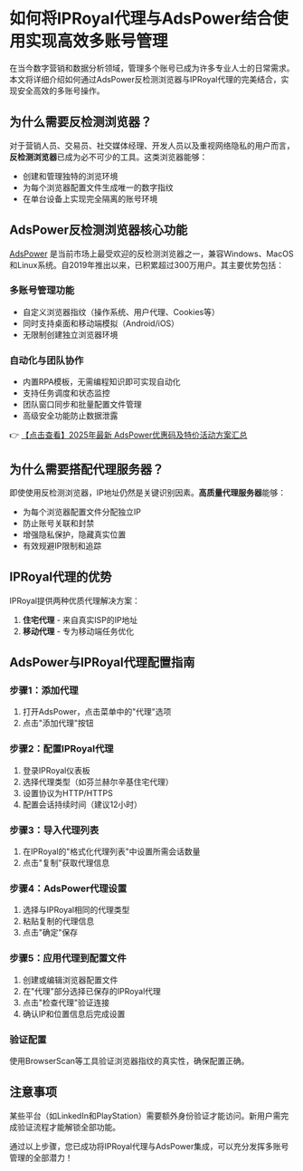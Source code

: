 # 如何将IPRoyal代理与AdsPower结合使用实现高效多账号管理

在当今数字营销和数据分析领域，管理多个账号已成为许多专业人士的日常需求。本文将详细介绍如何通过AdsPower反检测浏览器与IPRoyal代理的完美结合，实现安全高效的多账号操作。

## 为什么需要反检测浏览器？

对于营销人员、交易员、社交媒体经理、开发人员以及重视网络隐私的用户而言，**反检测浏览器**已成为必不可少的工具。这类浏览器能够：

- 创建和管理独特的浏览环境
- 为每个浏览器配置文件生成唯一的数字指纹
- 在单台设备上实现完全隔离的账号环境

## AdsPower反检测浏览器核心功能

[AdsPower](https://bit.ly/adspower_free) 是当前市场上最受欢迎的反检测浏览器之一，兼容Windows、MacOS和Linux系统。自2019年推出以来，已积累超过300万用户。其主要优势包括：

### 多账号管理功能
- 自定义浏览器指纹（操作系统、用户代理、Cookies等）
- 同时支持桌面和移动端模拟（Android/iOS）
- 无限制创建独立浏览器环境

### 自动化与团队协作
- 内置RPA模板，无需编程知识即可实现自动化
- 支持任务调度和状态监控
- 团队窗口同步和批量配置文件管理
- 高级安全功能防止数据泄露

👉 [【点击查看】2025年最新 AdsPower优惠码及特价活动方案汇总](https://bit.ly/adspower_free)

## 为什么需要搭配代理服务器？

即使使用反检测浏览器，IP地址仍然是关键识别因素。**高质量代理服务器**能够：

- 为每个浏览器配置文件分配独立IP
- 防止账号关联和封禁
- 增强隐私保护，隐藏真实位置
- 有效规避IP限制和追踪

## IPRoyal代理的优势

IPRoyal提供两种优质代理解决方案：

1. **住宅代理** - 来自真实ISP的IP地址
2. **移动代理** - 专为移动端任务优化

## AdsPower与IPRoyal代理配置指南

### 步骤1：添加代理
1. 打开AdsPower，点击菜单中的"代理"选项
2. 点击"添加代理"按钮

### 步骤2：配置IPRoyal代理
1. 登录IPRoyal仪表板
2. 选择代理类型（如芬兰赫尔辛基住宅代理）
3. 设置协议为HTTP/HTTPS
4. 配置会话持续时间（建议12小时）

### 步骤3：导入代理列表
1. 在IPRoyal的"格式化代理列表"中设置所需会话数量
2. 点击"复制"获取代理信息

### 步骤4：AdsPower代理设置
1. 选择与IPRoyal相同的代理类型
2. 粘贴复制的代理信息
3. 点击"确定"保存

### 步骤5：应用代理到配置文件
1. 创建或编辑浏览器配置文件
2. 在"代理"部分选择已保存的IPRoyal代理
3. 点击"检查代理"验证连接
4. 确认IP和位置信息后完成设置

### 验证配置
使用BrowserScan等工具验证浏览器指纹的真实性，确保配置正确。

## 注意事项

某些平台（如LinkedIn和PlayStation）需要额外身份验证才能访问。新用户需完成验证流程才能解锁全部功能。

通过以上步骤，您已成功将IPRoyal代理与AdsPower集成，可以充分发挥多账号管理的全部潜力！